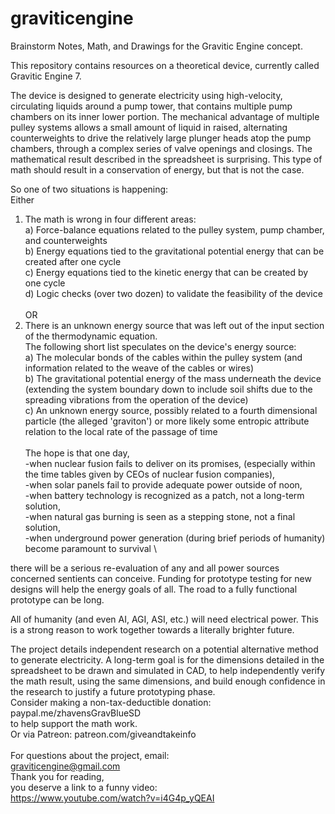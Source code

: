 # graviticengine
Brainstorm Notes, Math, and Drawings for the Gravitic Engine concept.

This repository contains resources on a theoretical device, currently called Gravitic Engine 7.

The device is designed to generate electricity using high-velocity, circulating liquids around a pump tower,
that contains multiple pump chambers on its inner lower portion. The mechanical advantage of multiple pulley systems allows a small amount of liquid
in raised, alternating counterweights to drive the relatively large plunger heads atop the pump chambers, through a complex series of valve openings and closings.
The mathematical result described in the spreadsheet is surprising. This type of math should result in a conservation of energy, but that is not the case.

So one of two situations is happening: \
Either 
1) The math is wrong in four different areas: \
   a) Force-balance equations related to the pulley system, pump chamber, and counterweights \
   b) Energy equations tied to the gravitational potential energy that can be created after one cycle \
   c) Energy equations tied to the kinetic energy that can be created by one cycle \
   d) Logic checks (over two dozen) to validate the feasibility of the device \
   \
OR 
2) There is an unknown energy source that was left out of the input section of the thermodynamic equation. \
The following short list speculates on the device's energy source: \
   a) The molecular bonds of the cables within the pulley system (and information related to the weave of the cables or wires) \
   b) The gravitational potential energy of the mass underneath the device (extending the system boundary down to include soil shifts due to the spreading vibrations from the operation of the device) \
   c) An unknown energy source, possibly related to a fourth dimensional particle (the alleged 'graviton') or more likely some entropic attribute relation to the local rate of the passage of time \
 \
The hope is that one day, \
-when nuclear fusion fails to deliver on its promises, (especially within the time tables given by CEOs of nuclear fusion companies), \
-when solar panels fail to provide adequate power outside of noon, \
-when battery technology is recognized as a patch, not a long-term solution, \
-when natural gas burning is seen as a stepping stone, not a final solution, \
-when underground power generation (during brief periods of humanity) become paramount to survival \

there will be a serious re-evaluation of any and all power sources concerned sentients can conceive.
Funding for prototype testing for new designs will help the energy goals of all.
The road to a fully functional prototype can be long.

All of humanity (and even AI, AGI, ASI, etc.) will need electrical power.
This is a strong reason to work together towards a literally brighter future.

The project details independent research on a potential alternative method to generate electricity.
A long-term goal is for the dimensions detailed in the spreadsheet to be drawn and simulated in CAD,
to help independently verify the math result, using the same dimensions, and build enough confidence in the research to justify a future prototyping phase.
 \
Consider making a non-tax-deductible donation: \
paypal.me/zhavensGravBlueSD \
to help support the math work. \
Or via Patreon: patreon.com/giveandtakeinfo \
 \
For questions about the project, email: \
graviticengine@gmail.com 
 \
Thank you for reading, \
you deserve a link to a funny video: \
https://www.youtube.com/watch?v=i4G4p_yQEAI 
